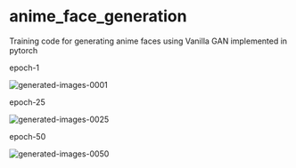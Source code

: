 # anime_face_generation

Training code for generating anime faces using Vanilla GAN implemented in pytorch

epoch-1

![generated-images-0001](https://github.com/taaha/anime_face_generation/assets/5251294/da3f01b1-6e9c-4387-91d9-77d5b8aa1a76)



epoch-25

![generated-images-0025](https://github.com/taaha/anime_face_generation/assets/5251294/e6e58767-21d8-4c22-81e0-d153060f3114)



epoch-50

![generated-images-0050](https://github.com/taaha/anime_face_generation/assets/5251294/78466f13-6c89-4d46-9c26-7eb3944a005d)
